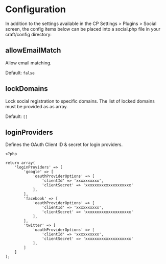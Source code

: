 # Configuration

In addition to the settings available in the CP Settings > Plugins > Social screen, the config items below can be placed into a social.php file in your craft/config directory:

## allowEmailMatch
Allow email matching.

Default: `false`

## lockDomains
Lock social registration to specific domains. The list of locked domains must be provided as as array.

Default: `[]`

## loginProviders

Defines the OAuth Client ID & secret for login providers.

    <?php
    
    return array(
        'loginProviders' => [
            'google' => [
                'oauthProviderOptions' => [
                    'clientId' => 'xxxxxxxxxx',
                    'clientSecret' => 'xxxxxxxxxxxxxxxxxxxx'
                ],
            ],
            'facebook' => [
                'oauthProviderOptions' => [
                    'clientId' => 'xxxxxxxxxx',
                    'clientSecret' => 'xxxxxxxxxxxxxxxxxxxx'
                ],
            ],
            'twitter' => [
                'oauthProviderOptions' => [
                    'clientId' => 'xxxxxxxxxx',
                    'clientSecret' => 'xxxxxxxxxxxxxxxxxxxx'
                ],
            ]
        ]
    );
